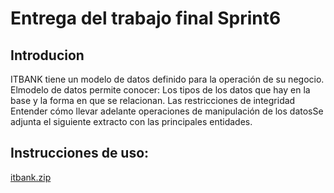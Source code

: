 # Entrega del trabajo final Sprint6

## Introducion

ITBANK tiene un modelo de datos definido para la operación de su negocio. Elmodelo de datos permite conocer: Los tipos de los datos que hay en la base y la forma en que se relacionan. Las restricciones de integridad Entender cómo llevar adelante operaciones de manipulación de los datosSe adjunta el siguiente extracto con las principales entidades.

## Instrucciones de uso:
[itbank.zip](https://github.com/GRUPO-2-ITBA/final-Sprint6/files/9227110/itbank.zip)
